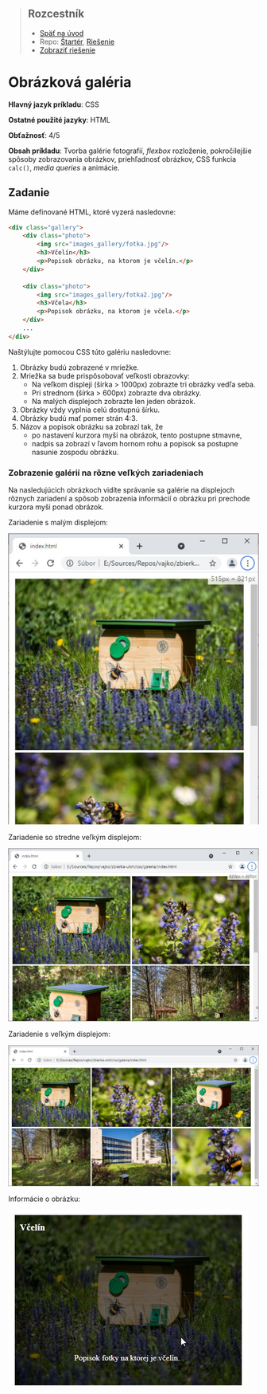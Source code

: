 <div class="hidden">

> ## Rozcestník
> - [Späť na úvod](../../README.md)
> - Repo: [Štartér](/../../tree/main/css/gallery), [Riešenie](/../../tree/solution/css/gallery)
> - [Zobraziť riešenie](riesenie.md)
</div>

# Obrázková galéria
<div class="info"> 

**Hlavný jazyk príkladu**: CSS

**Ostatné použité jazyky**: HTML

**Obťažnosť**: 4/5

**Obsah príkladu**: Tvorba galérie fotografií, *flexbox* rozloženie, pokročilejšie spôsoby zobrazovania obrázkov, priehľadnosť obrázkov, CSS funkcia `calc()`, *media queries* a animácie.
</div>

## Zadanie

Máme definované HTML, ktoré vyzerá nasledovne:

```html
<div class="gallery">
    <div class="photo">
        <img src="images_gallery/fotka.jpg"/>
        <h3>Včelín</h3>
        <p>Popisok obrázku, na ktorom je včelín.</p>
    </div>

    <div class="photo">
        <img src="images_gallery/fotka2.jpg"/>
        <h3>Včela</h3>
        <p>Popisok obrázku, na ktorom je včela.</p>
    </div>
    ...
</div>
```

Naštýlujte pomocou CSS túto galériu nasledovne:

1. Obrázky budú zobrazené v mriežke.
2. Mriežka sa bude prispôsobovať veľkosti obrazovky:
   - Na veľkom displeji (šírka > 1000px) zobrazte tri obrázky vedľa seba.
   - Pri strednom (šírka > 600px) zobrazte dva obrázky.
   - Na malých displejoch zobrazte len jeden obrázok.
3. Obrázky vždy vyplnia celú dostupnú šírku.
4. Obrázky budú mať pomer strán 4:3.
5. Názov a popisok obrázku sa zobrazí tak, že
   - po nastavení kurzora myši na obrázok, tento postupne stmavne,
   - nadpis sa zobrazí v ľavom hornom rohu a popisok sa postupne nasunie zospodu obrázku.

### Zobrazenie galérií na rôzne veľkých zariadeniach

Na nasledujúcich obrázkoch vidíte správanie sa galérie na displejoch rôznych zariadení a spôsob zobrazenia informácií o obrázku pri prechode kurzora myši ponad obrázok.

<div class="hidden">Zariadenie s malým displejom:</div>

![Zobrazenie galérie na malom zariadení](images_gallery/zadanie-s.jpg)

<div class="hidden">Zariadenie so stredne veľkým displejom:</div>

![Zobrazenie galérie na strednom veľkom zariadení](images_gallery/zadanie-m.jpg)

<div class="hidden">Zariadenie s veľkým displejom:</div>

![Zobrazenie galérie na veľkom zariadení](images_gallery/zadanie-l.jpg)

<div class="hidden">Informácie o obrázku:</div>

![Zobrazenie informácie o obrázku](images_gallery/zadanie-hover.jpg)